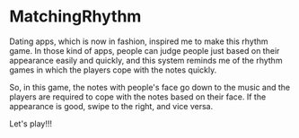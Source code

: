 # MatchingRhythm
Dating apps, which is now in fashion, inspired me to make this rhythm game.
In those kind of apps, people can judge people just based on their appearance easily and quickly, and this system reminds me of the rhythm games in which the players cope with the notes quickly.

So, in this game, the notes with people's face go down to the music and the players are required to cope with the notes based on their face.
If the appearance is good, swipe to the right, and vice versa.

Let's play!!!
